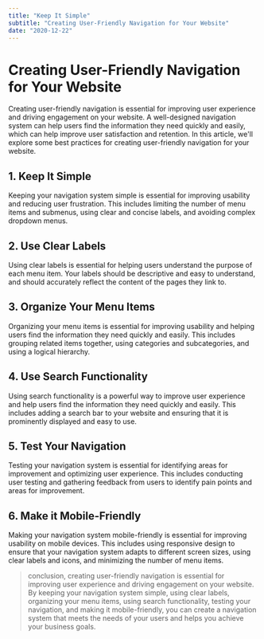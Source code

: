 ```yaml
---
title: "Keep It Simple"
subtitle: "Creating User-Friendly Navigation for Your Website"
date: "2020-12-22"
---
```


# Creating User-Friendly Navigation for Your Website

Creating user-friendly navigation is essential for improving user experience and driving engagement on your website. A well-designed navigation system can help users find the information they need quickly and easily, which can help improve user satisfaction and retention. In this article, we'll explore some best practices for creating user-friendly navigation for your website.

## 1. Keep It Simple

Keeping your navigation system simple is essential for improving usability and reducing user frustration. This includes limiting the number of menu items and submenus, using clear and concise labels, and avoiding complex dropdown menus.

## 2. Use Clear Labels

Using clear labels is essential for helping users understand the purpose of each menu item. Your labels should be descriptive and easy to understand, and should accurately reflect the content of the pages they link to.

## 3. Organize Your Menu Items

Organizing your menu items is essential for improving usability and helping users find the information they need quickly and easily. This includes grouping related items together, using categories and subcategories, and using a logical hierarchy.

## 4. Use Search Functionality

Using search functionality is a powerful way to improve user experience and help users find the information they need quickly and easily. This includes adding a search bar to your website and ensuring that it is prominently displayed and easy to use.

## 5. Test Your Navigation

Testing your navigation system is essential for identifying areas for improvement and optimizing user experience. This includes conducting user testing and gathering feedback from users to identify pain points and areas for improvement.

## 6. Make it Mobile-Friendly

Making your navigation system mobile-friendly is essential for improving usability on mobile devices. This includes using responsive design to ensure that your navigation system adapts to different screen sizes, using clear labels and icons, and minimizing the number of menu items.

> conclusion, creating user-friendly navigation is essential for improving user experience and driving engagement on your website. By keeping your navigation system simple, using clear labels, organizing your menu items, using search functionality, testing your navigation, and making it mobile-friendly, you can create a navigation system that meets the needs of your users and helps you achieve your business goals.